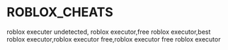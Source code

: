 # ROBLOX_CHEATS
roblox executer undetected,  roblox executor,free roblox executor,best roblox executor,roblox executor free,roblox executor free roblox executor 
